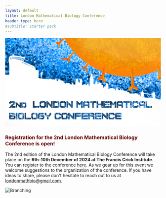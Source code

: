 ```yaml
---
layout: default
title: London Mathematical Biology Conference
header_type: hero
#subtitle: Starter pack
---
```


<style>
r { color: #660000; }
o { color: Orange }
g { color: Green }
</style>

![Branching](/images/banner.png)

### <r>Registration for the 2nd London Mathematical Biology Conference is open!</r>


The 2nd edition of the London Mathematical Biology Conference will take place on the **9th-10th December of 2024 at The Francis Crick Institute**. You can register to the conference [here](). As we gear up for this event we welcome suggestions to the organization of the conference. If you have ideas to share, please don't hesitate to reach out to us at [londonmathbio@gmail.com](mailto:londonmathbio@gmail.com).

![Branching](/images/poster2.png)

